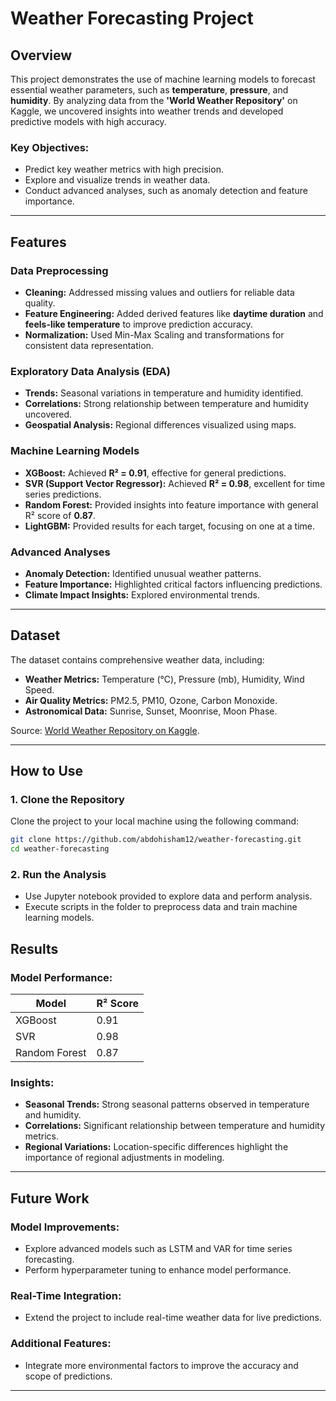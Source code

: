 # Weather Forecasting Project

## Overview
This project demonstrates the use of machine learning models to forecast essential weather parameters, such as **temperature**, **pressure**, and **humidity**. By analyzing data from the **'World Weather Repository'** on Kaggle, we uncovered insights into weather trends and developed predictive models with high accuracy.

### Key Objectives:
- Predict key weather metrics with high precision.
- Explore and visualize trends in weather data.
- Conduct advanced analyses, such as anomaly detection and feature importance.

---

## Features

### Data Preprocessing
- **Cleaning:** Addressed missing values and outliers for reliable data quality.
- **Feature Engineering:** Added derived features like **daytime duration** and **feels-like temperature** to improve prediction accuracy.
- **Normalization:** Used Min-Max Scaling and transformations for consistent data representation.

### Exploratory Data Analysis (EDA)
- **Trends:** Seasonal variations in temperature and humidity identified.
- **Correlations:** Strong relationship between temperature and humidity uncovered.
- **Geospatial Analysis:** Regional differences visualized using maps.

### Machine Learning Models
- **XGBoost:** Achieved **R² = 0.91**, effective for general predictions.
- **SVR (Support Vector Regressor):** Achieved **R² = 0.98**, excellent for time series predictions.
- **Random Forest:** Provided insights into feature importance with general R² score of **0.87**.
- **LightGBM:** Provided results for each target, focusing on one at a time.

### Advanced Analyses
- **Anomaly Detection:** Identified unusual weather patterns.
- **Feature Importance:** Highlighted critical factors influencing predictions.
- **Climate Impact Insights:** Explored environmental trends.

---

## Dataset
The dataset contains comprehensive weather data, including:
- **Weather Metrics:** Temperature (°C), Pressure (mb), Humidity, Wind Speed.
- **Air Quality Metrics:** PM2.5, PM10, Ozone, Carbon Monoxide.
- **Astronomical Data:** Sunrise, Sunset, Moonrise, Moon Phase.

Source: [World Weather Repository on Kaggle](https://www.kaggle.com/).

---

## How to Use

### 1. Clone the Repository
Clone the project to your local machine using the following command:
```bash
git clone https://github.com/abdohisham12/weather-forecasting.git
cd weather-forecasting
```

### 2. Run the Analysis
- Use Jupyter notebook provided to explore data and perform analysis.
- Execute scripts in the folder to preprocess data and train machine learning models.

## Results

### Model Performance:
| Model          | R² Score |
|----------------|----------|
| XGBoost        | 0.91     |
| SVR            | 0.98     |
| Random Forest  | 0.87     |

### Insights:
- **Seasonal Trends:** Strong seasonal patterns observed in temperature and humidity.
- **Correlations:** Significant relationship between temperature and humidity metrics.
- **Regional Variations:** Location-specific differences highlight the importance of regional adjustments in modeling.

---

## Future Work

### Model Improvements:
- Explore advanced models such as LSTM and VAR for time series forecasting.
- Perform hyperparameter tuning to enhance model performance.

### Real-Time Integration:
- Extend the project to include real-time weather data for live predictions.

### Additional Features:
- Integrate more environmental factors to improve the accuracy and scope of predictions.

---
